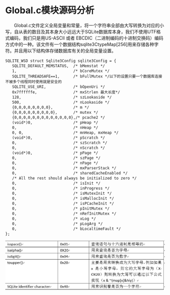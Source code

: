 # Global.c模块源码分析
&nbsp;&nbsp;&nbsp;&nbsp;&nbsp;&nbsp;&nbsp;Global.c文件定义全局变量和常量，将一个字符串全部由大写转换为对应的小写，自从表的数目及其本身大小远远大于SQLite数据库本身，我们不使用UTF格式编码，我们只是用US-ASCII 或者 EBCDIC（二进制编码的十进制交换码）编码方式中的一种。该文件有一个数据结构sqlite3CtypeMap[256]用来存储各种字符。并且用以下结构体存储数据库有关的全局变量设置。

    SQLITE_WSD struct Sqlite3Config sqlite3Config = {
       SQLITE_DEFAULT_MEMSTATUS,  /* bMemstat */
       1,                         /* bCoreMutex */
       SQLITE_THREADSAFE==1,      /* bFullMutex */以下的设置只要一个数据库连接不被多个线程同时使用就是安全的
       SQLITE_USE_URI,            /* bOpenUri */
       0x7ffffffe,                /* mxStrlen 最大长度*/
       128,                       /* szLookaside */
       500,                       /* nLookaside */
       {0,0,0,0,0,0,0,0},         /* m */
       {0,0,0,0,0,0,0,0,0},       /* mutex */
       {0,0,0,0,0,0,0,0,0,0,0,0,0},/* pcache2 */
       (void*)0,                  /* pHeap */
       0,                         /* nHeap */
       0, 0,                      /* mnHeap, mxHeap */
       (void*)0,                  /* pScratch */
       0,                         /* szScratch */
       0,                         /* nScratch */
       (void*)0,                  /* pPage */
       0,                         /* szPage */
       0,                         /* nPage */
       0,                         /* mxParserStack */
       0,                         /* sharedCacheEnabled */
       /* All the rest should always be initialized to zero */
       0,                         /* isInit */
       0,                         /* inProgress */
       0,                         /* isMutexInit */
       0,                         /* isMallocInit */
       0,                         /* isPCacheInit */
       0,                         /* pInitMutex */
       0,                         /* nRefInitMutex */
       0,                         /* xLog */
       0,                         /* pLogArg */
       0,                         /* bLocaltimeFault */
    };




<img src="transform.png">
